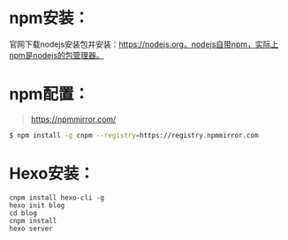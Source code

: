 # npm安装：
官网下载nodejs安装包并安装：https://nodejs.org。nodejs自带npm，实际上npm是nodejs的包管理器。

# npm配置：
> https://npmmirror.com/

```bash
$ npm install -g cnpm --registry=https://registry.npmmirror.com
```

# Hexo安装：

```
cnpm install hexo-cli -g
hexo init blog
cd blog
cnpm install
hexo server
```


